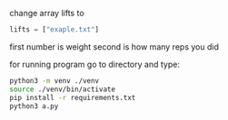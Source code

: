 change array lifts to 
```python
lifts = ["exaple.txt"]
```

first number is weight second is how many reps you did


for running program go to directory and type:

```bash
python3 -m venv ./venv
source ./venv/bin/activate
pip install -r requirements.txt
python3 a.py
```
